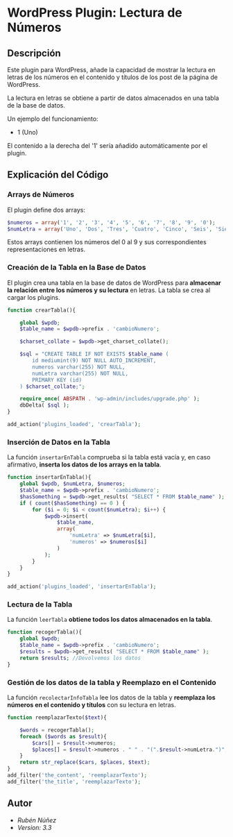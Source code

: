 # WordPress Plugin: Lectura de Números


## Descripción

Este plugin para WordPress, añade la capacidad de mostrar la lectura en letras de los 
números en el contenido y títulos de los post de la página de WordPress.

La lectura en letras se obtiene a partir de datos almacenados en una tabla de la base de datos.

Un ejemplo del funcionamiento:

- 1 (Uno)

El contenido a la derecha del '1' sería añadido automáticamente por el plugin.

## Explicación del Código

### Arrays de Números

El plugin define dos arrays:

```php
$numeros = array('1', '2', '3', '4', '5', '6', '7', '8', '9', '0');
$numLetra = array('Uno', 'Dos', 'Tres', 'Cuatro', 'Cinco', 'Seis', 'Siete', 'Ocho', 'Nueve', 'Cero');
```

Estos arrays contienen los números del 0 al 9 y sus correspondientes representaciones en letras.

### Creación de la Tabla en la Base de Datos

El plugin crea una tabla en la base de datos de WordPress para **almacenar la relación 
entre los números y su lectura** en letras. La tabla se crea al cargar los plugins.

```php
function crearTabla(){

    global $wpdb;  
    $table_name = $wpdb->prefix . 'cambioNumero';  

    $charset_collate = $wpdb->get_charset_collate();  

    $sql = "CREATE TABLE IF NOT EXISTS $table_name (
        id mediumint(9) NOT NULL AUTO_INCREMENT,
        numeros varchar(255) NOT NULL,
        numLetra varchar(255) NOT NULL,
        PRIMARY KEY (id)
    ) $charset_collate;";

    require_once( ABSPATH . 'wp-admin/includes/upgrade.php' );   
    dbDelta( $sql );    
}

add_action('plugins_loaded', 'crearTabla');
```

### Inserción de Datos en la Tabla

La función `insertarEnTabla` comprueba si la tabla está vacía y, en caso afirmativo, **inserta los datos de los arrays en la tabla**.

```php
function insertarEnTabla(){
    global $wpdb, $numLetra, $numeros; 
    $table_name = $wpdb->prefix . 'cambioNumero';
    $hasSomething = $wpdb->get_results( "SELECT * FROM $table_name" ); 
    if ( count($hasSomething) == 0 ) { 
        for ($i = 0; $i < count($numLetra); $i++) { 
            $wpdb->insert(
                $table_name,
                array(
                    'numLetra' => $numLetra[$i],
                    'numeros' => $numeros[$i]
                )
            );
        }
    }
}

add_action('plugins_loaded', 'insertarEnTabla');
```

### Lectura de la Tabla

La función `leerTabla` **obtiene todos los datos almacenados en la tabla**.

```php
function recogerTabla(){
    global $wpdb; 
    $table_name = $wpdb->prefix . 'cambioNumero';
    $results = $wpdb->get_results( "SELECT * FROM $table_name" );
    return $results; //Devolvemos los datos
}
```

### Gestión de los datos de la tabla y Reemplazo en el Contenido

La función `recolectarInfoTabla` lee los datos de la tabla y **reemplaza los números en el contenido y títulos** con su lectura en letras.

```php
function reemplazarTexto($text){

    $words = recogerTabla(); 
    foreach ($words as $result){ 
        $cars[] = $result->numeros;
        $places[] = $result->numeros . " " . "(".$result->numLetra.")";
    }
    return str_replace($cars, $places, $text); 
}
add_filter('the_content', 'reemplazarTexto');
add_filter('the_title', 'reemplazarTexto');
```

## Autor

- _Rubén Núñez_
- _Version: 3.3_
